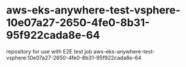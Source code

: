 # aws-eks-anywhere-test-vsphere-10e07a27-2650-4fe0-8b31-95f922cada8e-64
repository for use with E2E test job aws-eks-anywhere-test-vsphere:10e07a27-2650-4fe0-8b31-95f922cada8e-64
